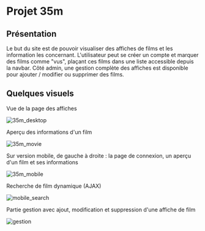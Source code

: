 # Projet 35m

## Présentation

Le but du site est de pouvoir visualiser des affiches de films et les information les concernant.
L'utilisateur peut se créer un compte et marquer des films comme "vus", plaçant ces films dans une liste accessible depuis la navbar.
Côté admin, une gestion complète des affiches est disponible pour ajouter / modifier ou supprimer des films.

## Quelques visuels

Vue de la page des affiches

![35m_desktop](https://user-images.githubusercontent.com/72188548/164288976-0fe4297d-4303-44ef-8249-e4c27980dc7a.png)

Aperçu des informations d'un film

![35m_movie](https://user-images.githubusercontent.com/72188548/164289029-6bc78ec1-0677-4d33-aa1d-9e9c784283e8.png)

Sur version mobile, de gauche à droite : la page de connexion, un aperçu d'un film et ses informations

![35m_mobile](https://user-images.githubusercontent.com/72188548/164289046-ef40e76d-190d-4c2c-a007-059e373f731a.png)

Recherche de film dynamique (AJAX)

![mobile_search](https://user-images.githubusercontent.com/72188548/164315782-43894100-b798-4cc8-9142-9af3a39a3d74.png)

Partie gestion avec ajout, modification et suppression d'une affiche de film

![gestion](https://user-images.githubusercontent.com/72188548/164315841-4e877cc9-10d4-46da-9f02-9eb1e72c7aab.png)
